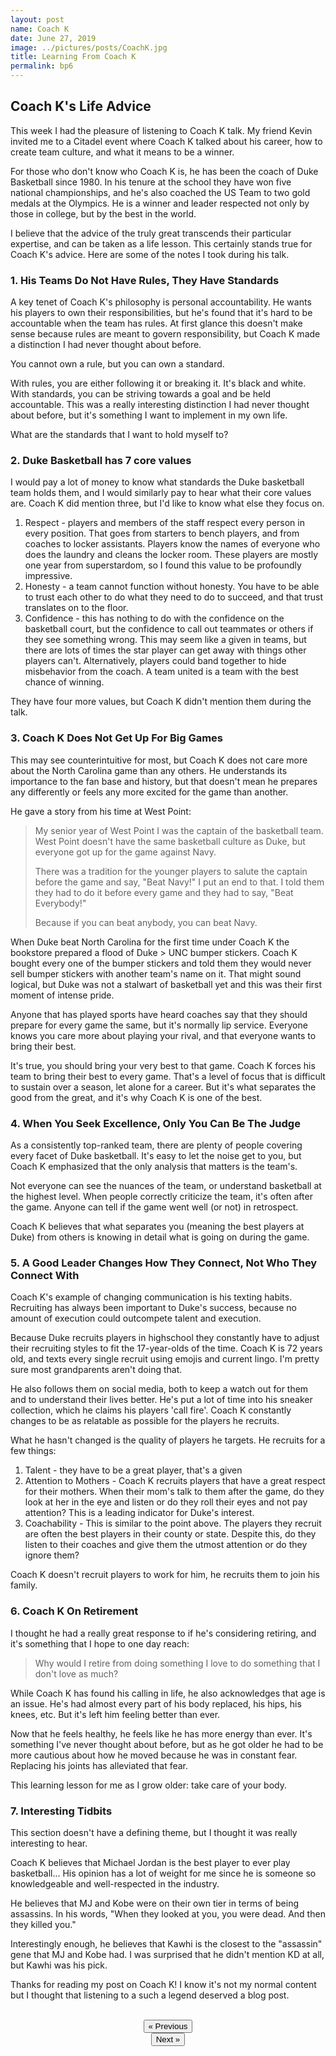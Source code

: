 ```yaml
---
layout: post
name: Coach K
date: June 27, 2019
image: ../pictures/posts/CoachK.jpg
title: Learning From Coach K
permalink: bp6
---
```


## Coach K's Life Advice

This week I had the pleasure of listening to Coach K talk. My friend Kevin invited me to a Citadel event where Coach K talked about his career, how to create team culture, and what it means to be a winner. 

For those who don't know who Coach K is, he has been the coach of Duke Basketball since 1980. In his tenure at the school they have won five national championships, and he's also coached the US Team to two gold medals at the Olympics. He is a winner and leader respected not only by those in college, but by the best in the world.  

I believe that the advice of the truly great transcends their particular expertise, and can be taken as a life lesson. This certainly stands true for Coach K's advice. Here are some of the notes I took during his talk. 

<div class="divider"></div>

### 1. His Teams Do Not Have Rules, They Have Standards

A key tenet of Coach K's philosophy is personal accountability. He wants his players to own their responsibilities, but he's found that it's hard to be accountable when the team has rules. At first glance this doesn't make sense because rules are meant to govern responsibility, but Coach K made a distinction I had never thought about before.

You cannot own a rule, but you can own a standard. 

With rules, you are either following it or breaking it. It's black and white. With standards, you can be striving towards a goal and be held accountable. This was a really interesting distinction I had never thought about before, but it's something I want to implement in my own life. 

What are the standards that I want to hold myself to?

### 2. Duke Basketball has 7 core values 

I would pay a lot of money to know what standards the Duke basketball team holds them, and I would similarly pay to hear what their core values are. Coach K did mention three, but I'd like to know what else they focus on.

1. Respect - players and members of the staff respect every person in every position. That goes from starters to bench players, and from coaches to locker assistants. Players know the names of everyone who does the laundry and cleans the locker room. These players are mostly one year from superstardom, so I found this value to be profoundly impressive.
2. Honesty - a team cannot function without honesty. You have to be able to trust each other to do what they need to do to succeed, and that trust translates on to the floor. 
3. Confidence - this has nothing to do with the confidence on the basketball court, but the confidence to call out teammates or others if they see something wrong. This may seem like a given in teams, but there are lots of times the star player can get away with things other players can't. Alternatively, players could band together to hide misbehavior from the coach. A team united is a team with the best chance of winning.

They have four more values, but Coach K didn't mention them during the talk. 

### 3. Coach K **Does Not** Get Up For Big Games

This may see counterintuitive for most, but Coach K does not care more about the North Carolina game than any others. He understands its importance to the fan base and history, but that doesn't mean he prepares any differently or feels any more excited for the game than another. 

He gave a story from his time at West Point:

> My senior year of West Point I was the captain of the basketball team. West Point doesn't have the same basketball culture as Duke, but everyone got up for the game against Navy.
>
> There was a tradition for the younger players to salute the captain before the game and say, "Beat Navy!" I put an end to that. I told them they had to do it before every game and they had to say, "Beat Everybody!" 
>
> Because if you can beat anybody, you can beat Navy.

When Duke beat North Carolina for the first time under Coach K the bookstore prepared a flood of Duke > UNC bumper stickers. Coach K bought every one of the bumper stickers and told them they would never sell bumper stickers with another team's name on it. That might sound logical, but Duke was not a stalwart of basketball yet and this was their first moment of intense pride. 

Anyone that has played sports have heard coaches say that they should prepare for every game the same, but it's normally lip service. Everyone knows you care more about playing your rival, and that everyone wants to bring their best. 

It's true, you should bring your very best to that game. Coach K forces his team to bring their best to every game. That's a level of focus that is difficult to sustain over a season, let alone for a career. But it's what separates the good from the great, and it's why Coach K is one of the best.

### 4. When You Seek Excellence, Only You Can Be The Judge

As a consistently top-ranked team, there are plenty of people covering every facet of Duke basketball. It's easy to let the noise get to you, but Coach K emphasized that the only analysis that matters is the team's. 

Not everyone can see the nuances of the team, or understand basketball at the highest level. When people correctly criticize the team, it's often after the game. Anyone can tell if the game went well (or not) in retrospect.

Coach K believes that what separates you (meaning the best players at Duke) from others is knowing in detail what is going on during the game. 

### 5. A Good Leader Changes How They Connect, Not Who They Connect With 

Coach K's example of changing communication is his texting habits. Recruiting has always been important to Duke's success, because no amount of execution could outcompete talent and execution. 

Because Duke recruits players in highschool they constantly have to adjust their recruiting styles to fit the 17-year-olds of the time. Coach K is 72 years old, and texts every single recruit using emojis and current lingo. I'm pretty sure most grandparents aren't doing that.

He also follows them on social media, both to keep a watch out for them and to understand their lives better. He's put a lot of time into his sneaker collection, which he claims his players 'call fire'. Coach K constantly changes to be as relatable as possible for the players he recruits. 

What he hasn't changed is the quality of players he targets. He recruits for a few things:

1. Talent - they have to be a great player, that's a given
2. Attention to Mothers - Coach K recruits players that have a great respect for their mothers. When their mom's talk to them after the game, do they look at her in the eye and listen or do they roll their eyes and not pay attention? This is a leading indicator for Duke's interest.
3. Coachability - This is similar to the point above. The players they recruit are often the best players in their county or state. Despite this, do they listen to their coaches and give them the utmost attention or do they ignore them?

Coach K doesn't recruit players to work for him, he recruits them to join his family.

### 6. Coach K On Retirement

I thought he had a really great response to if he's considering retiring, and it's something that I hope to one day reach:

> Why would I retire from doing something I love to do something that I don't love as much?

While Coach K has found his calling in life, he also acknowledges that age is an issue. He's had almost every part of his body replaced, his hips, his knees, etc. But it's left him feeling better than ever.

Now that he feels healthy, he feels like he has more energy than ever. It's something I've never thought about before, but as he got older he had to be more cautious about how he moved because he was in constant fear. Replacing his joints has alleviated that fear. 

This learning lesson for me as I grow older: take care of your body.

### 7. Interesting Tidbits

This section doesn't have a defining theme, but I thought it was really interesting to hear. 

Coach K believes that Michael Jordan is the best player to ever play basketball... His opinion has a lot of weight for me since he is  someone so knowledgeable and well-respected in the industry.

He believes that MJ and Kobe were on their own tier in terms of being assassins. In his words, "When they looked at you, you were dead. And then they killed you."

Interestingly enough, he believes that Kawhi is the closest to the "assassin" gene that MJ and Kobe had. I was surprised that he didn't mention KD at all, but Kawhi was his pick. 

<div class="divider"></div>

Thanks for reading my post on Coach K! I know it's not my normal content but I thought that listening to a such a legend deserved a blog post. 

<br>

<center><a href="/esports-5"><button class="btn-no-outline">&laquo; Previous</button></a><div class="divider-two"></div><a href="/esports-6"><button class="btn-no-outline"> Next &raquo;</button></a>
</center> 